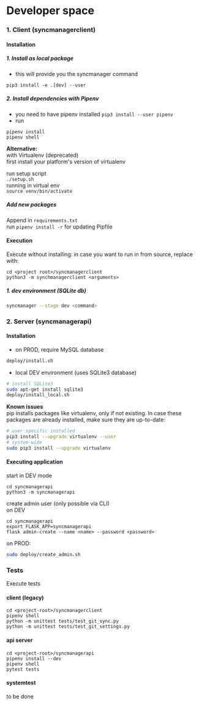 # Developer space

### 1. Client (syncmanagerclient)

#### Installation
##### 1. Install as local package
* this will provide you the syncmanager command
```
pip3 install -e .[dev] --user
```

##### 2. Install dependencies with Pipenv
* you need to have pipenv installed `pip3 install --user pipenv`
* run
```
pipenv install
pipenv shell
```

__Alternative:__  
with Virtualenv (deprecated)  
first install your platform's version of virtualenv  

run setup script  
`./setup.sh`  
running in virtual env  
`source venv/bin/activate`  

##### Add new packages
Append in `requirements.txt`  
run `pipenv install -r` for updating Pipfile

#### Execution
Execute without installing: in case you want to run in from source, replace with:
```
cd <project root>/syncmanagerclient
python3 -m synchmanagerclient <arguments>
```
##### 1. dev environment (SQLite db)
```bash
syncmanager --stage dev <command>
```



### 2. Server (syncmanagerapi)

#### Installation
* on PROD, require MySQL database
```bash
deploy/install.sh
```
* local DEV environment (uses SQLite3 database)
```bash
# install SQLite3
sudo apt-get install sqlite3 
deploy/install_local.sh
```

__Known issues__  
pip installs packages like virtualenv, only if not existing. 
In case these packages are already installed, make sure they are up-to-date: 
```bash
# user specific installed
pip3 install --upgrade virtualenv --user
# system-wide
sudo pip3 install --upgrade virtualenv
```

#### Executing application
start in DEV mode
```
cd syncmanagerapi
python3 -m syncmanagerapi 
```
create admin user (only possible via CLI)  
on DEV
```
cd syncmanagerapi
export FLASK_APP=syncmanagerapi 
flask admin-create --name <name> --password <password>
```
on PROD:
```bash
sudo deploy/create_admin.sh
```


### Tests
Execute tests
#### client (legacy)
```
cd <project-root>/syncmanagerclient
pipenv shell
python -m unittest tests/test_git_sync.py
python -m unittest tests/test_git_settings.py
```
#### api server
```
cd <project-root>/syncmanagerapi
pipenv install --dev
pipenv shell
pytest tests
```
#### systemtest
to be done

